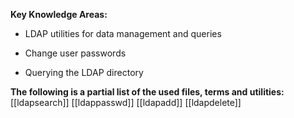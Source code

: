 **Key Knowledge Areas:**

- LDAP utilities for data management and queries

- Change user passwords

- Querying the LDAP directory

**The following is a partial list of the used files, terms and utilities:**
[[ldapsearch]]
[[ldappasswd]]
[[ldapadd]]
[[ldapdelete]]
